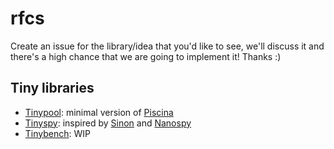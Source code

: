 # rfcs
Create an issue for the library/idea that you'd like to see, we'll discuss it and there's a high chance that we are going to implement it! Thanks :)

## Tiny libraries

* [Tinypool](https://github.com/tinylibs/tinypool): minimal version of [Piscina](https://github.com/piscinajs/piscina)
* [Tinyspy](https://github.com/tinylibs/tinyspy): inspired by [Sinon](https://github.com/sinonjs/sinon) and [Nanospy](https://github.com/ai/nanospy)
* [Tinybench](https://github.com/tinylibs/tinybench): WIP
